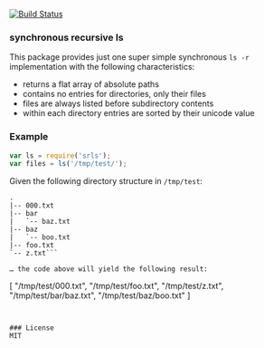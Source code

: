[![Build Status](https://travis-ci.org/fgnass/srls.svg?branch=master)](https://travis-ci.org/fgnass/srls)

### synchronous recursive ls

This package provides just one super simple synchronous `ls -r` implementation
with the following characteristics:

* returns a flat array of absolute paths
* contains no entries for directories, only their files
* files are always listed before subdirectory contents
* within each directory entries are sorted by their unicode value

### Example

```js
var ls = require('srls');
var files = ls('/tmp/test/');
```

Given the following directory structure in `/tmp/test`:
```
.
|-- 000.txt
|-- bar
|   `-- baz.txt
|-- baz
|   `-- boo.txt
|-- foo.txt
`-- z.txt```

… the code above will yield the following result:
```
[
  "/tmp/test/000.txt",
  "/tmp/test/foo.txt",
  "/tmp/test/z.txt",
  "/tmp/test/bar/baz.txt",
  "/tmp/test/baz/boo.txt"
]
```


### License
MIT
